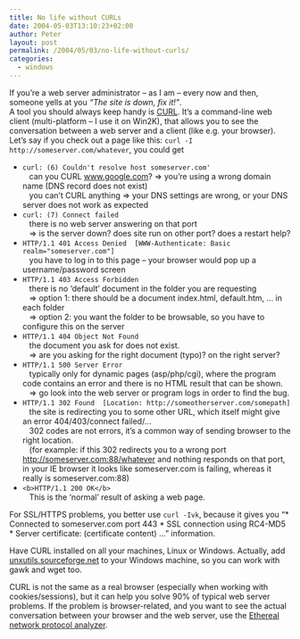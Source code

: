 ```yaml
---
title: No life without CURLs
date: 2004-05-03T13:10:23+02:00
author: Peter
layout: post
permalink: /2004/05/03/no-life-without-curls/
categories:
  - windows
---
```

If you&#8217;re a web server administrator &#8211; as I am &#8211; every now and then, someone yells at you _&#8220;The site is down, fix it!&#8221;_.  
A tool you should always keep handy is [CURL](http://curl.haxx.se). It&#8217;s a command-line web client (multi-platform &#8211; I use it on Win2K), that allows you to see the conversation between a web server and a client (like e.g. your browser).  
Let&#8217;s say if you check out a page like this: `curl -I http://someserver.com/whatever`, you could get

  * `curl: (6) Couldn't resolve host someserver.com'`  
    &nbsp;&nbsp;&nbsp;can you CURL www.google.com? => you&#8217;re using a wrong domain name (DNS record does not exist)  
    &nbsp;&nbsp;&nbsp;you can&#8217;t CURL anything => your DNS settings are wrong, or your DNS server does not work as expected 
  * `curl: (7) Connect failed`  
    &nbsp;&nbsp;&nbsp;there is no web server answering on that port  
    &nbsp;&nbsp;&nbsp;=> is the server down? does site run on other port? does a restart help? 
  * `HTTP/1.1 401 Access Denied  [WWW-Authenticate: Basic realm="someserver.com"]`  
    &nbsp;&nbsp;&nbsp;you have to log in to this page &#8211; your browser would pop up a username/password screen 
  * `HTTP/1.1 403 Access Forbidden`  
    &nbsp;&nbsp;&nbsp;there is no &#8216;default&#8217; document in the folder you are requesting  
    &nbsp;&nbsp;&nbsp;=> option 1: there should be a document index.html, default.htm, &#8230; in each folder  
    &nbsp;&nbsp;&nbsp;=> option 2: you want the folder to be browsable, so you have to configure this on the server 
  * `HTTP/1.1 404 Object Not Found`  
    &nbsp;&nbsp;&nbsp;the document you ask for does not exist.  
    &nbsp;&nbsp;&nbsp;=> are you asking for the right document (typo)? on the right server? 
  * `HTTP/1.1 500 Server Error`  
    &nbsp;&nbsp;&nbsp;typically only for dynamic pages (asp/php/cgi), where the program code contains an error and there is no HTML result that can be shown.  
    &nbsp;&nbsp;&nbsp;=> go look into the web server or program logs in order to find the bug. 
  * `HTTP/1.1 302 Found  [Location: http://someotherserver.com/somepath]`  
    &nbsp;&nbsp;&nbsp;the site is redirecting you to some other URL, which itself might give an error 404/403/connect failed/&#8230;  
    &nbsp;&nbsp;&nbsp;302 codes are not errors, it&#8217;s a common way of sending browser to the right location.  
    &nbsp;&nbsp;&nbsp;(for example: if this 302 redirects you to a wrong port http://someserver.com:88/whatever and nothing responds on that port, in your IE browser it looks like someserver.com is failing, whereas it really is someserver.com:88) 
  * `<b>HTTP/1.1 200 OK</b>`  
    &nbsp;&nbsp;&nbsp;This is the &#8216;normal&#8217; result of asking a web page.</p> 

For SSL/HTTPS problems, you better use `curl -Ivk`, because it gives you &#8220;\* Connected to someserver.com port 443 \* SSL connection using RC4-MD5 * Server certificate: (certificate content) &#8230;&#8221; information.

Have CURL installed on all your machines, Linux or Windows. Actually, add [unxutils.sourceforge.net](http://unxutils.sourceforge.net/) to your Windows machine, so you can work with gawk and wget too.

CURL is not the same as a real browser (especially when working with cookies/sessions), but it can help you solve 90% of typical web server problems. If the problem is browser-related, and you want to see the actual conversation between your browser and the web server, use the [Ethereal network protocol analyzer](http://www.ethereal.com).
